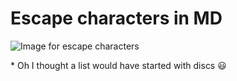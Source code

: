 # Escape characters in MD
![Image for escape characters](https://github.com/NishkarshRaj/Markdown-for-Documentation/blob/master/Escaping%20Characters/Escape.png)

\* Oh I thought a list would have started with discs :smiley:
